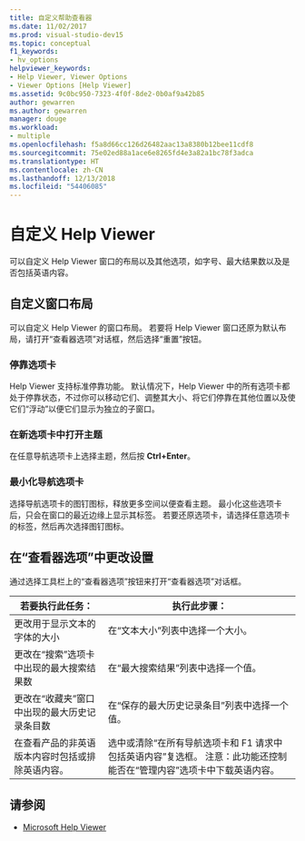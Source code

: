 ```yaml
---
title: 自定义帮助查看器
ms.date: 11/02/2017
ms.prod: visual-studio-dev15
ms.topic: conceptual
f1_keywords:
- hv_options
helpviewer_keywords:
- Help Viewer, Viewer Options
- Viewer Options [Help Viewer]
ms.assetid: 9c0bc950-7323-4f0f-8de2-0b0af9a42b85
author: gewarren
ms.author: gewarren
manager: douge
ms.workload:
- multiple
ms.openlocfilehash: f5a8d66cc126d26482aac13a8380b12bee11cdf8
ms.sourcegitcommit: 75e02ed88a1ace6e8265fd4e3a82a1bc78f3adca
ms.translationtype: HT
ms.contentlocale: zh-CN
ms.lasthandoff: 12/13/2018
ms.locfileid: "54406085"
---
```

# <a name="customize-the-help-viewer"></a>自定义 Help Viewer
可以自定义 Help Viewer 窗口的布局以及其他选项，如字号、最大结果数以及是否包括英语内容。

## <a name="customizing-window-layout"></a>自定义窗口布局
可以自定义 Help Viewer 的窗口布局。 若要将 Help Viewer 窗口还原为默认布局，请打开“查看器选项”对话框，然后选择“重置”按钮。

### <a name="docking-tabs"></a>停靠选项卡
Help Viewer 支持标准停靠功能。 默认情况下，Help Viewer 中的所有选项卡都处于停靠状态，不过你可以移动它们、调整其大小、将它们停靠在其他位置以及使它们“浮动”以便它们显示为独立的子窗口。

### <a name="opening-a-topic-in-a-new-tab"></a>在新选项卡中打开主题
在任意导航选项卡上选择主题，然后按 **Ctrl+Enter**。

### <a name="minimize-a-navigation-tab"></a>最小化导航选项卡
选择导航选项卡的图钉图标，释放更多空间以便查看主题。 最小化这些选项卡后，只会在窗口的最近边缘上显示其标签。 若要还原选项卡，请选择任意选项卡的标签，然后再次选择图钉图标。

## <a name="changing-settings-in-viewer-options"></a>在“查看器选项”中更改设置
通过选择工具栏上的“查看器选项”按钮来打开“查看器选项”对话框。

|若要执行此任务：|执行此步骤：|
| - | - |
|更改用于显示文本的字体的大小|在“文本大小”列表中选择一个大小。|
|更改在“搜索”选项卡中出现的最大搜索结果数|在“最大搜索结果”列表中选择一个值。|
|更改在“收藏夹”窗口中出现的最大历史记录条目数|在“保存的最大历史记录条目”列表中选择一个值。|
|在查看产品的非英语版本内容时包括或排除英语内容。|选中或清除“在所有导航选项卡和 F1 请求中包括英语内容”复选框。 注意：此功能还控制能否在“管理内容”选项卡中下载英语内容。|

## <a name="see-also"></a>请参阅

- [Microsoft Help Viewer](../help-viewer/overview.md)